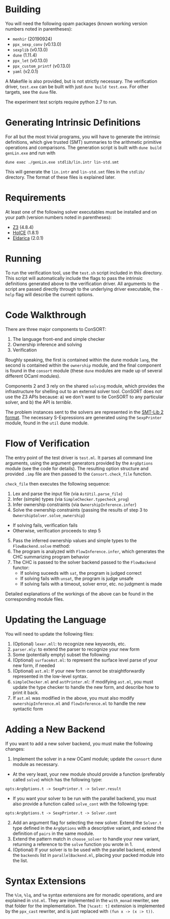 # Building

You will need the following opam packages (known working version numbers noted in parentheses):

* `menhir` (20190924)
* `ppx_sexp_conv` (v0.13.0)
* `sexplib` (v0.13.0)
* `dune` (1.11.4)
* `ppx_let` (v0.13.0)
* `ppx_custom_printf` (v0.13.0)
* `yaml` (v2.0.1)

A Makefile is also provided, but is not strictly necessary. The verification driver, `test.exe` can be built with just `dune build test.exe`.
For other targets, see the `dune` file.

The experiment test scripts require python 2.7 to run.

# Generating Intrinsic Definitions
For all but the most trivial programs, you will have to generate the intrinsic definitions, which give trusted (SMT) summaries
to the arithmetic primitive operations and comparisons. The generation script is built with `dune build genLin.exe`
and run with

`dune exec ./genLin.exe stdlib/lin.intr lin-std.smt`

This will generate the `lin.intr` and `lin-std.smt` files in the `stdlib/` directory. The format of these files is explained later.

# Requirements

At least one of the following solver executables must be installed and on your path (version numbers noted in parentheses):

* [Z3](https://github.com/Z3Prover/z3/) (4.8.4)
* [HoICE](https://github.com/hopv/hoice/) (1.8.1)
* [Eldarica](https://github.com/uuverifiers/eldarica) (2.0.1)

# Running

To run the verification tool, use the `test.sh` script included in this directory. This script will automatically include the
flags to pass the intrinsic definitions generated above to the verification driver. All arguments to the script are passed
directly through to the underlying driver executable, the `-help` flag will describe the current options.

# Code Walkthrough

There are three major components to ConSORT:

1. The language front-end and simple checker
2. Ownership inference and solving
3. Verification

Roughly speaking, the first is contained within the dune module
`lang`, the second is contained within the `ownership` module, and the
final component is found in the `consort` module (these `dune` modules are
made up of several different OCaml modules).

Components 2 and 3 rely on the shared `solving` module, which provides the infrastructure for
shelling out to an external solver tool. ConSORT does _not_ use the Z3 APIs because: a) we don't
want to tie ConSORT to any particular solver, and b) the API is _terrible_.

The problem instances sent to the solvers are represented in the [SMT-Lib 2 format](http://smtlib.cs.uiowa.edu/).
The necessary S-Expressions are generated using the `SexpPrinter` module, found in the `util` dune module.

# Flow of Verification

The entry point of the test driver is `test.ml`. It parses all command line arguments, using the argument
generators provided by the `ArgOptions` module (see the code for details).
The resulting option structure and provided `.imp` file are then passed to the `Consort.check_file` function.

`check_file` then executes the following sequence:

1. Lex and parse the input file (via `AstUtil.parse_file`)
2. Infer (simple) types (via `SimpleChecker.typecheck_prog`)
3. Infer ownership constraints (via `OwnershipInference.infer`)
4. Solve the ownership constraints (passing the results of step 3 to `OwnershipSolver.solve_ownership`)
  * If solving fails, verification fails
  * Otherwise, verification proceeds to step 5
5. Pass the inferred ownership values and simple types to the `FlowBackend.solve` method:
  1. The program is analyzed with `FlowInference.infer`, which generates the CHC summarizing program behavior
  2. The CHC is passed to the solver backend passed to the `FlowBackend` functor:
     * If solving suceeds with `sat`, the program is judged correct
     * If solving fails with `unsat`, the program is judge unsafe
     * If solving fails with a timeout, solver error, etc. no judgment is made

Detailed explanations of the workings of the above can be found in the corresponding module files.

# Updating the Language

You will need to update the following files:

1. (Optional) `lexer.mll`: to recognize new keywords, etc.
2. `parser.mly`: to extend the parser to recognize your new form
3. Some (potentially empty) subset the following:
  1. (Optional) `surfaceAst.ml`: to represent the surface level parse of your new form, if needed
  2. (Optional) `ast.ml`: If your new form cannot be straightforwardly represented in the low-level syntax.
  3. `simpleChecker.ml` and `astPrinter.ml`: if modifying `ast.ml`, you must update the type checker to handle the new form, and describe how to print it back.
4. If `ast.ml` was modified in the above, you must also modify `ownershipInference.ml` and `flowInference.ml` to handle the new syntactic form

# Adding a New Backend

If you want to add a new solver backend, you must make the following changes:

1. Implement the solver in a new OCaml module; update the `consort` dune module as necessary.
  * At the very least, your new module should provide a function (preferably called `solve`) which has the following type:
  ```
  opts:ArgOptions.t -> SexpPrinter.t -> Solver.result
  ```

  * If you want your solver to be run with the parallel backend, you must also provide a function called `solve_cont` with the following type:
  ```
  opts:ArgOptions.t -> SexpPrinter.t -> Solver.cont
  ```
2. Add an argument flag for selecting the new solver. Extend the `Solver.t` type defined in the `ArgOptions` with a descriptive variant, and extend the definition of `pairs` in the same module.
3. Extend the pattern match in `choose_solver` to handle your new variant, returning a reference to the `solve` function you wrote in 1.
4. (Optional) If your solver is to be used with the parallel backend, extend the `backends` list in `parallelBackend.ml`, placing your packed module into the list.

# Syntax Extensions

The `%lm`, `%lq`, and `%m` syntax extensions are for monadic operations, and are explained in `std.ml`. They are implemented
in the `with_monad` rewriter, see that folder for the implementation. The `[%cast: t]` extension
is implemented by the `ppx_cast` rewriter, and is just replaced with `(fun x -> (x :> t))`.
